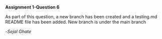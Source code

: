 **Assignment 1-Question 6**

As part of this question, a new branch has been created and a testing.md README file has been added.
New branch is under the main branch

-*Sejal Ghate*
